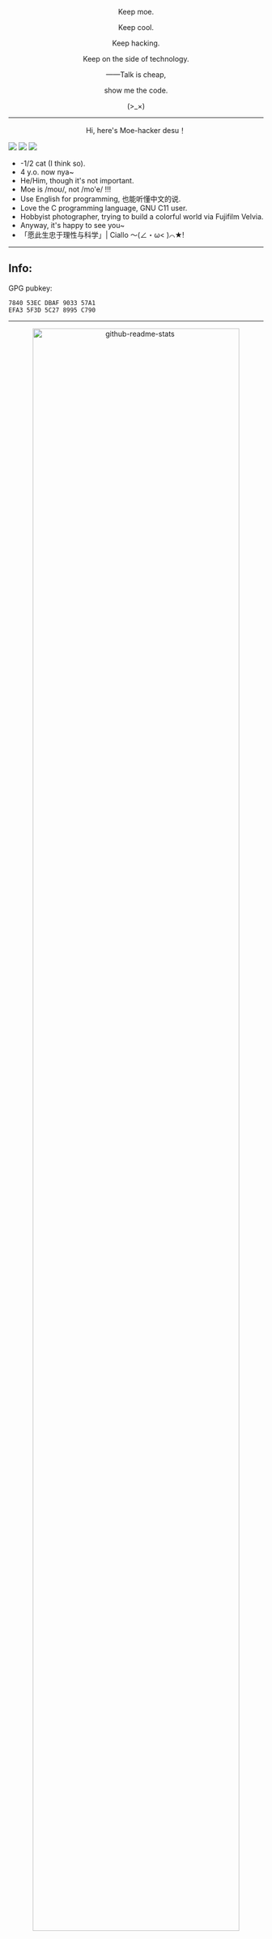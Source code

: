 <p align="center">Keep moe.</p>
<p align="center">Keep cool.</p>
<p align="center">Keep hacking.</p>
<p align="center">Keep on the side of technology.</p>
<p align="center">——Talk is cheap,</p>    
<p align="center">show me the code.</p>    
<p align="center">(>_×)</p>

-------
<p align="center">Hi, here's Moe-hacker desu！</p>

![](https://img.shields.io/badge/nothing-left-002fa7?style=flat&labelColor=white) ![](https://img.shields.io/badge/mem-unsafe-d00a07?style=flat&labelColor=white) ![](https://img.shields.io/badge/paranoia-inside-ffbf00?style=flat&labelColor=white) 

- -1/2 cat (I think so).
- 4 y.o. now nya~
- He/Him, though it's not important.
- Moe is /moʊ/, not /mo'e/ !!!   
- Use English for programming, 也能听懂中文的说.
- Love the C programming language, GNU C11 user.
- Hobbyist photographer, trying to build a colorful world via Fujifilm Velvia.
- Anyway, it's happy to see you~
- 「愿此生忠于理性与科学」| Ciallo ～(∠・ω< )⌒★!

--------
## Info:      

GPG pubkey: 
```
7840 53EC DBAF 9033 57A1
EFA3 5F3D 5C27 8995 C790
```


--------

<p align="center">
    <img src="https://github-readme-stats.vercel.app/api?username=Moe-hacker&show_icons=true&theme=transparent&hide_border=true&text_color=fee4d0&title_color=fee4d0&icon_color=fee4d0", width="90%" title="github-readme-stats"/>
</p>
<p align="center">「笑えない時もあるそれでも信じていたい、</p>
<p align="center">もう一回繰り返し、</p>
<p align="center">何万回繰り返し、</p>
<p align="center">不器用に積み上げて目指す未来手を伸ばした、</p>
<p align="center">手を伸ばしてみる」</p>

<p align="center">Never Stop Exploring</p>
